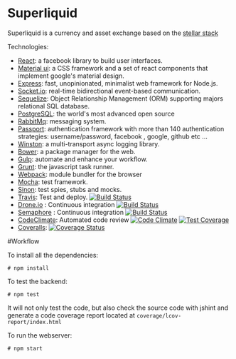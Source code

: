 Superliquid
==================

Superliquid is a currency and asset exchange based on the [stellar stack](https://www.stellar.org/)


Technologies:

* [React](https://facebook.github.io/react/): a facebook library to build user interfaces.
* [Material ui](http://callemall.github.io/material-ui/#/): a CSS framework and a set of react components that implement google's material design.
* [Express](http://expressjs.com/): fast, unopinionated, minimalist web framework for Node.js.
* [Socket.io](http://socket.io/): real-time bidirectional event-based communication.
* [Sequelize](http://docs.sequelizejs.com/en/latest/): Object Relationship Management (ORM) supporting majors relational SQL database.
* [PostgreSQL](http://www.postgresql.org/): the world's most advanced open source  
* [RabbitMq](https://www.rabbitmq.com/): messaging system.
* [Passport](http://passportjs.org/): authentication framework with more than 140 authentication strategies: username/password, facebook , google, github etc ...
* [Winston](https://github.com/winstonjs/winston): a multi-transport async logging library.
* [Bower](http://bower.io/): a package manager for the web.
* [Gulp](http://gulpjs.com/): automate and enhance your workflow.
* [Grunt](http://gruntjs.com/): the javascript task runner.
* [Webpack](http://webpack.github.io/): module bundler for the browser
* [Mocha](http://mochajs.org/): test framework.
* [Sinon](http://sinonjs.org/): test spies, stubs and mocks.
* [Travis](https://travis-ci.org/): Test and deploy. [![Build Status](https://travis-ci.org/FredericHeem/superliquid.svg?branch=master)](https://travis-ci.org/FredericHeem/superliquid)
* [Drone.io](https://drone.io) : Continuous integration [![Build Status](https://drone.io/github.com/FredericHeem/superliquid/status.png)](https://drone.io/github.com/FredericHeem/superliquid/latest)
* [Semaphore](https://semaphoreci.com) : Continuous integration [![Build Status](https://semaphoreci.com/api/v1/projects/0ad9309c-4953-49ac-a200-025e77931371/420174/badge.svg)](https://semaphoreci.com/frederich/superliquid)
* [CodeClimate](https://codeclimate.com): Automated code review [![Code Climate](https://codeclimate.com/github/FredericHeem/superliquid/badges/gpa.svg)](https://codeclimate.com/github/FredericHeem/superliquid)
[![Test Coverage](https://codeclimate.com/github/FredericHeem/superliquid/badges/coverage.svg)](https://codeclimate.com/github/FredericHeem/superliquid/coverage)
* [Coveralls](https://coveralls.io): [![Coverage Status](https://coveralls.io/repos/FredericHeem/superliquid/badge.svg?branch=master)](https://coveralls.io/r/FredericHeem/superliquid?branch=master)

#Workflow


To install all the dependencies:

    # npm install


To test the backend:

    # npm test

It will not only test the code, but also check the source code with jshint and generate a code coverage report located at `coverage/lcov-report/index.html`


To run the webserver:

    # npm start
